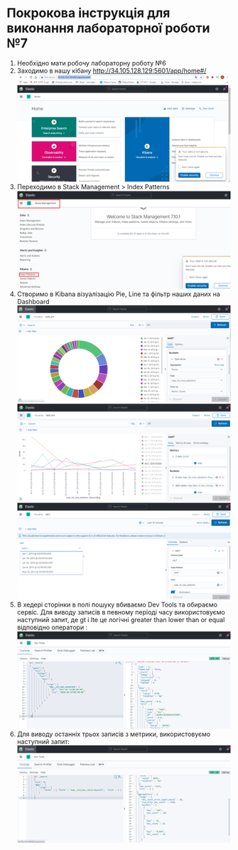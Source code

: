 # Покрокова інструкція для виконання лабораторної роботи №7

1. Необхідно мати робочу лабораторну роботу №6
2. Заходимо в нашу кібану http://34.105.128.129:5601/app/home#/
![alt text](https://github.com/MaksymSahan/noSQL/blob/main/lab7/screens/Screenshot_1.png)
3. Переходимо в Stack Management > Index Patterns
![alt text](https://github.com/MaksymSahan/noSQL/blob/main/lab7/screens/Screenshot_2.png)
4. Створимо в Kibana візуалізацію Pie, Line та фільтр наших даних на Dashboard
![alt text](https://github.com/MaksymSahan/noSQL/blob/main/lab7/screens/Screenshot_3.png)
![alt text](https://github.com/MaksymSahan/noSQL/blob/main/lab7/screens/Screenshot_4.png)
![alt text](https://github.com/MaksymSahan/noSQL/blob/main/lab7/screens/Screenshot_5.png)
5. В хедері сторінки в полі пошуку вбиваємо Dev Tools та обираємо сервіс. Для виводу записів в певному періоді часу використовуємо наступний запит, де gt i lte це логічні greater than lower than or equal відповідно оператори :
![alt text](https://github.com/MaksymSahan/noSQL/blob/main/lab7/screens/Screenshot_6.png)
6. Для виводу останніх трьох записів з метрики, використовуємо наступний запит:
![alt text](https://github.com/MaksymSahan/noSQL/blob/main/lab7/screens/Screenshot_7.png)
